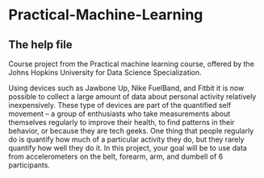 
# Practical-Machine-Learning
## The help file

Course project from the Practical machine learning course, offered by the Johns Hopkins University for Data Science Specialization.

Using devices such as Jawbone Up, Nike FuelBand, and Fitbit it is now possible to collect a large amount of data about personal 
activity relatively inexpensively. These type of devices are part of the quantified self movement – a group of enthusiasts who 
take measurements about themselves regularly to improve their health, to find patterns in their behavior, or because they are
tech geeks. One thing that people regularly do is quantify how much of a particular activity they do, but they rarely quantify
how well they do it. In this project, your goal will be to use data from accelerometers on the belt, forearm, arm, and dumbell of 6 
participants. 
